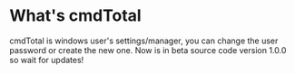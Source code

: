 # What's cmdTotal
cmdTotal is windows user's settings/manager, you can change the user password or create the new one. Now is in beta source code version 1.0.0 so wait for updates!

